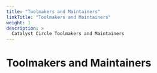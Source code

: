 ```yaml
---
title: "Toolmakers and Maintainers"
linkTitle: "Toolmakers and Maintainers"
weight: 1
description: >
  Catalyst Circle Toolmakers and Maintainers
---
```


# Toolmakers and Maintainers
